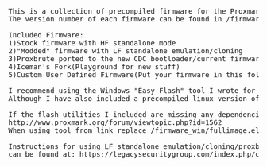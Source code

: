 <pre>
This is a collection of precompiled firmware for the Proxmark3.
The version number of each firmware can be found in /firmware/WHATEVER-FIRMWARE/README.MD

Included Firmware:
1)Stock firmware with HF standalone mode
2)"Modded" firmware with LF standalone emulation/cloning
3)Proxbrute ported to the new CDC bootloader/current firmware(Standalone Brute Forcer)
4)Iceman's Fork(Playground for new stuff)
5)Custom User Defined Firmware(Put your firmware in this folder)

I recommend using the Windows "Easy Flash" tool I wrote for switching between firmware.
Although I have also included a precompiled linux version of the flasher as well for 64bit Debian machines(Kali 2016).

If the flash utilities I included are missing any dependencies you can download the precompiled Windows client from:
http://www.proxmark.org/forum/viewtopic.php?id=1562
When using tool from link replace /firmware_win/fullimage.elf with the fullimage WHATEVER version and /firmware_win/bootrom.elf with the bootrom WHATEVER version from this repo

Instructions for using LF standalone emulation/cloning/proxbrute mode on the elechouse RDV2 and standard version of the proxmark3
can be found at: https://legacysecuritygroup.com/index.php/categories/9-rfid/7-proxmark-3-emulating-hid-tags-in-standalone-mode
</pre>